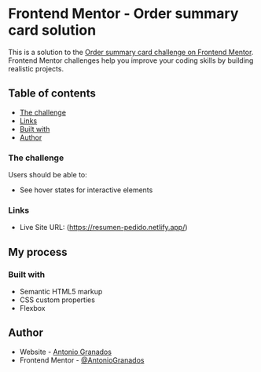 # Frontend Mentor - Order summary card solution

This is a solution to the [Order summary card challenge on Frontend Mentor](https://www.frontendmentor.io/challenges/order-summary-component-QlPmajDUj). Frontend Mentor challenges help you improve your coding skills by building realistic projects. 

## Table of contents
  - [The challenge](#the-challenge)
  - [Links](#links)
  - [Built with](#built-with)
  - [Author](#author)

### The challenge

Users should be able to:

- See hover states for interactive elements

### Links
- Live Site URL: (https://resumen-pedido.netlify.app/)

## My process

### Built with

- Semantic HTML5 markup
- CSS custom properties
- Flexbox

## Author

- Website - [Antonio Granados](https://antonio-granados.netlify.app)
- Frontend Mentor - [@AntonioGranados](https://www.frontendmentor.io/profile/AntonioGranados)
